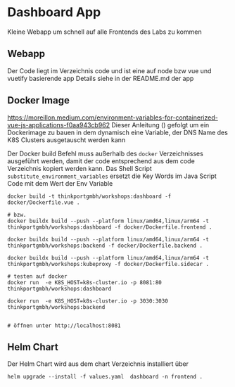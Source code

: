 # Dashboard App

Kleine Webapp um schnell auf alle Frontends des Labs zu kommen

## Webapp

Der Code liegt im Verzeichnis code und ist eine auf node bzw vue und vuetify basierende app
Details siehe in der README.md der app

## Docker Image

https://moreillon.medium.com/environment-variables-for-containerized-vue-js-applications-f0aa943cb962
Dieser Anleitung () gefolgt um ein Dockerimage zu bauen in dem dynamisch eine Variable, der DNS Name des K8S Clusters ausgetauscht werden kann

Der Docker build Befehl muss außerhalb des `docker` Verzeichnisses ausgeführt werden, damit der code entsprechend aus dem code Verzeichnis kopiert werden kann.
Das Shell Script `substitute_environment_variables` ersetzt die Key Words im Java Script Code mit dem Wert der Env Variable

```
docker build -t thinkportgmbh/workshops:dashboard -f docker/Dockerfile.vue .

# bzw.
docker buildx build --push --platform linux/amd64,linux/arm64 -t thinkportgmbh/workshops:dashboard -f docker/Dockerfile.frontend .

docker buildx build --push --platform linux/amd64,linux/arm64 -t thinkportgmbh/workshops:backend -f docker/Dockerfile.backend .

docker buildx build --push --platform linux/amd64,linux/arm64 -t thinkportgmbh/workshops:kubeproxy -f docker/Dockerfile.sidecar .

# testen auf docker
docker run  -e K8S_HOST=k8s-cluster.io -p 8081:80 thinkportgmbh/workshops:dashboard

docker run  -e K8S_HOST=k8s-cluster.io -p 3030:3030 thinkportgmbh/workshops:backend


# öffnen unter http://localhost:8081

```

## Helm Chart

Der Helm Chart wird aus dem chart Verzeichnis installiert über

```
helm upgrade --install -f values.yaml  dashboard -n frontend .
```
